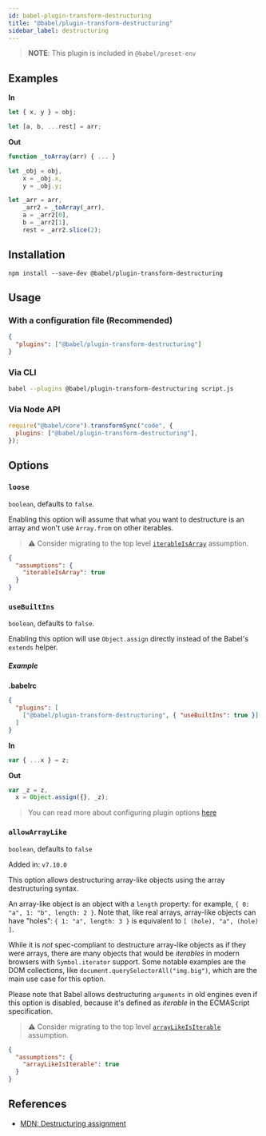 ```yaml
---
id: babel-plugin-transform-destructuring
title: "@babel/plugin-transform-destructuring"
sidebar_label: destructuring
---
```


> **NOTE**: This plugin is included in `@babel/preset-env`

## Examples

**In**

```js title="JavaScript"
let { x, y } = obj;

let [a, b, ...rest] = arr;
```

**Out**

```js title="JavaScript"
function _toArray(arr) { ... }

let _obj = obj,
    x = _obj.x,
    y = _obj.y;

let _arr = arr,
    _arr2 = _toArray(_arr),
    a = _arr2[0],
    b = _arr2[1],
    rest = _arr2.slice(2);
```

## Installation

```shell npm2yarn
npm install --save-dev @babel/plugin-transform-destructuring
```

## Usage

### With a configuration file (Recommended)

```json title="babel.config.json"
{
  "plugins": ["@babel/plugin-transform-destructuring"]
}
```

### Via CLI

```sh title="Shell"
babel --plugins @babel/plugin-transform-destructuring script.js
```

### Via Node API

```js title="JavaScript"
require("@babel/core").transformSync("code", {
  plugins: ["@babel/plugin-transform-destructuring"],
});
```

## Options

### `loose`

`boolean`, defaults to `false`.

Enabling this option will assume that what you want to destructure is an array and won't use `Array.from` on other iterables.

> ⚠️ Consider migrating to the top level [`iterableIsArray`](assumptions.md#iterableisarray) assumption.

```json title="babel.config.json"
{
  "assumptions": {
    "iterableIsArray": true
  }
}
```

### `useBuiltIns`

`boolean`, defaults to `false`.

Enabling this option will use `Object.assign` directly instead of the Babel's `extends` helper.

##### Example

**.babelrc**

```json title="babel.config.json"
{
  "plugins": [
    ["@babel/plugin-transform-destructuring", { "useBuiltIns": true }]
  ]
}
```

**In**

```js title="JavaScript"
var { ...x } = z;
```

**Out**

```js title="JavaScript"
var _z = z,
  x = Object.assign({}, _z);
```

> You can read more about configuring plugin options [here](https://babeljs.io/docs/en/plugins#plugin-options)

### `allowArrayLike`

`boolean`, defaults to `false`

Added in: `v7.10.0`

This option allows destructuring array-like objects using the array destructuring syntax.

An array-like object is an object with a `length` property: for example, `{ 0: "a", 1: "b", length: 2 }`. Note that, like real arrays, array-like objects can have "holes": `{ 1: "a", length: 3 }` is equivalent to `[ (hole), "a", (hole) ]`.

While it is _not_ spec-compliant to destructure array-like objects as if they were arrays, there are many objects that would be _iterables_ in modern browsers with `Symbol.iterator` support. Some notable examples are the DOM collections, like `document.querySelectorAll("img.big")`, which are the main use case for this option.

Please note that Babel allows destructuring `arguments` in old engines even if this option is disabled, because it's defined as _iterable_ in the ECMAScript specification.

> ⚠️ Consider migrating to the top level [`arrayLikeIsIterable`](assumptions.md#arraylikeisiterable) assumption.

```json title="babel.config.json"
{
  "assumptions": {
    "arrayLikeIsIterable": true
  }
}
```

## References

- [MDN: Destructuring assignment](https://developer.mozilla.org/en-US/docs/Web/JavaScript/Reference/Operators/Destructuring_assignment)
